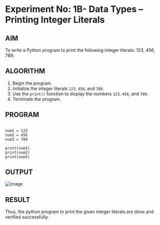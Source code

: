 # Experiment No: 1B- Data Types – Printing Integer Literals

## AIM  
To write a Python program to print the following integer literals: 123, 456, 789.

## ALGORITHM  
1. Begin the program.  
2. Initialize the integer literals `123`, `456`, and `789`.  
3. Use the `print()` function to display the numbers `123`, `456`, and `789`.  
4. Terminate the program.

## PROGRAM
```

num1 = 123
num2 = 456
num3 = 789

print(num1)
print(num2)
print(num3)

```
## OUTPUT

![image](https://github.com/user-attachments/assets/15b312e4-816e-48d5-828b-1ec5a6c9983f)

## RESULT

Thus, the python program to print the given integer literals are done and verified successfully.
